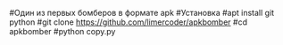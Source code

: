#Один из первых бомберов в формате apk 
#Установка 
#apt install git python
#git clone https://github.com/limercoder/apkbomber
#cd apkbomber
#python copy.py

